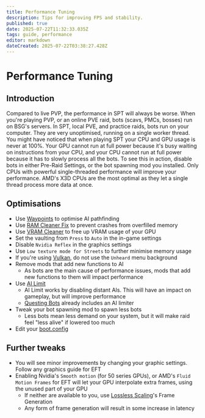 ```yaml
---
title: Performance Tuning
description: Tips for improving FPS and stability.
published: true
date: 2025-07-22T11:32:33.035Z
tags: guide, performance
editor: markdown
dateCreated: 2025-07-22T03:38:27.428Z
---
```


# Performance Tuning

## Introduction
Compared to live PVP, the performance in SPT will always be worse. When you're playing PVP, or an online PVE raid, bots (scavs, PMCs, bosses) run on BSG's servers. In SPT, local PVE, and practice raids, bots run on your computer. They are very unoptimised, running on a single worker thread.
You might have noticed that when playing SPT your CPU and GPU usage is never at 100%. Your GPU cannot run at full power because it's busy waiting on instructions from your CPU, and your CPU cannot run at full power because it has to slowly process all the bots. To see this in action, disable bots in either Pre-Raid Settings, or the bot spawning mod you installed.
Only CPUs with powerful single-threaded performance will improve your performance. AMD's X3D CPUs are the most optimal as they let a single thread process more data at once.
## Optimisations
- Use [Waypoints](https://forge.sp-tarkov.com/mod/827/waypoints-expanded-navmesh) to optimise AI pathfinding
- Use [RAM Cleaner Fix](https://forge.sp-tarkov.com/mod/1311/ram-cleaner-fix) to prevent crashes from overfilled memory
- Use [VRAM Cleaner](https://forge.sp-tarkov.com/mod/2173/vram-cleaner) to free up VRAM usage of your GPU
- Set the vaulting from `Press` to `Auto` in the in-game settings
- Disable `Nvidia Reflex` in the graphics settings
- Use `Low texture mode for Streets` to further minimise memory usage
- If you're using [Vulkan](https://en.wikipedia.org/wiki/Vulkan), do not use the `Unheard` menu background
- Remove mods that add new functions to AI
  - As bots are the main cause of performance issues, mods that add new functions to them will impact performance
- Use [AI Limit](https://forge.sp-tarkov.com/mod/1945/ai-limit)
  - AI Limit works by disabling distant AIs. This will have an impact on gameplay, but will improve performance
  - [Questing Bots](https://forge.sp-tarkov.com/mod/1109/questing-bots) already includes an AI limiter
- Tweak your bot spawning mod to spawn less bots
  - Less bots mean less demand on your system, but it will make raid feel "less alive" if lowered too much
- Edit your [boot.config](https://hub.sp-tarkov.com/doc/entry/80-fps-boost-boost-framerate-with-command-line-in-boot-config)
## Further tweaks
- You will see minor improvements by changing your graphic settings. Follow any graphics guide for EFT
- Enabling Nvidia's `Smooth motion` (for 50 series GPUs), or AMD's `Fluid Motion Frames` for EFT will let your GPU interpolate extra frames, using the unused part of your GPU
  - If neither are available to you, use [Lossless Scaling](https://store.steampowered.com/app/993090/Lossless_Scaling)'s Frame Generation
  - Any form of frame generation will result in some increase in latency
